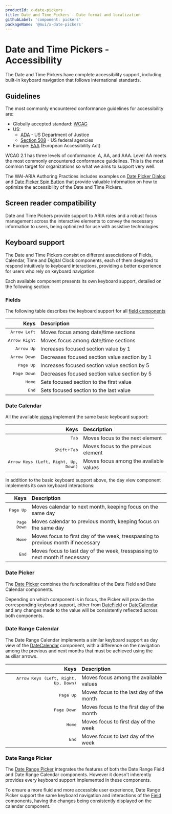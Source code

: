 ```yaml
---
productId: x-date-pickers
title: Date and Time Pickers - Date format and localization
githubLabel: 'component: pickers'
packageName: '@mui/x-date-pickers'
---
```


# Date and Time Pickers - Accessibility

<p class="description">The Date and Time Pickers have complete accessibility support, including built-in keyboard navigation that follows international standards.</p>

## Guidelines

The most commonly encountered conformance guidelines for accessibility are:

- Globally accepted standard: [WCAG](https://www.w3.org/WAI/standards-guidelines/wcag/)
- US:
  - [ADA](https://www.ada.gov/) - US Department of Justice
  - [Section 508](https://www.section508.gov/) - US federal agencies
- Europe: [EAA](https://ec.europa.eu/social/main.jsp?catId=1202) (European Accessibility Act)

WCAG 2.1 has three levels of conformance: A, AA, and AAA.
Level AA meets the most commonly encountered conformance guidelines.
This is the most common target for organizations so what we aims to support very well.

<!-- Those examples do not cover the clock component -->

The WAI-ARIA Authoring Practices includes examples on [Date Picker Dialog](https://www.w3.org/WAI/ARIA/apg/patterns/dialog-modal/examples/datepicker-dialog/) and [Date Picker Spin Button](https://www.w3.org/WAI/ARIA/apg/patterns/spinbutton/examples/datepicker-spinbuttons/) that provide valuable information on how to optimize the accessibility of the Date and Time Pickers.

## Screen reader compatibility

Date and Time Pickers provide support to ARIA roles and a robust focus management across the interactive elements to convey the necessary information to users, being optimized for use with assistive technologies.

## Keyboard support

The Date and Time Pickers consist on different associations of Fields, Calendar, Time and Digital Clock components, each of them designed to respond intuitively to keyboard interactions, providing a better experience for users who rely on keyboard navigation.

Each available component presents its own keyboard support, detailed on the following section:

### Fields

The following table describes the keyboard support for all [field components](/x/react-date-pickers/fields/)

|                               Keys | Description                                  |
| ---------------------------------: | :------------------------------------------- |
|  <kbd class="key">Arrow Left</kbd> | Moves focus among date/time sections         |
| <kbd class="key">Arrow Right</kbd> | Moves focus among date/time sections         |
|    <kbd class="key">Arrow Up</kbd> | Increases focused section value by 1         |
|  <kbd class="key">Arrow Down</kbd> | Decreases focused section value section by 1 |
|     <kbd class="key">Page Up</kbd> | Increases focused section value section by 5 |
|   <kbd class="key">Page Down</kbd> | Decreases focused section value section by 5 |
|        <kbd class="key">Home</kbd> | Sets focused section to the first value      |
|         <kbd class="key">End</kbd> | Sets focused section to the last value       |

### Date Calendar

All the available [views](/x/react-date-pickers/date-calendar/#views) implement the same basic keyboard support:

|                                                      Keys | Description                            |
| --------------------------------------------------------: | :------------------------------------- |
|                                <kbd class="key">Tab</kbd> | Moves focus to the next element        |
|   <kbd class="key">Shift</kbd>+<kbd class="key">Tab</kbd> | Moves focus to the previous element    |
| <kbd class="key">Arrow Keys (Left, Right, Up, Down)</kbd> | Moves focus among the available values |

In addition to the basic keyboard support above, the day view component implements its own keyboard interactions:

|                             Keys | Description                                                                       |
| -------------------------------: | :-------------------------------------------------------------------------------- |
|   <kbd class="key">Page Up</kbd> | Moves calendar to next month, keeping focus on the same day                       |
| <kbd class="key">Page Down</kbd> | Moves calendar to previous month, keeping focus on the same day                   |
|      <kbd class="key">Home</kbd> | Moves focus to first day of the week, tresspassing to previous month if necessary |
|       <kbd class="key">End</kbd> | Moves focus to last day of the week, tresspassing to next month if necessary      |

### Date Picker

The [Date Picker](/x/react-date-pickers/date-picker/) combines the functionalities of the Date Field and Date Calendar components.

Depending on which component is in focus, the Picker will provide the corresponding keyboard support, either from [DateField](/x/react-date-pickers/accessibility/#fields) or [DateCalendar](/x/react-date-pickers/accessibility/#date-calendar) and any changes made to the value will be consistently reflected across both components.

### Date Range Calendar

The Date Range Calendar implements a similar keyboard support as day view of the [DateCalendar](/x/react-date-pickers/accessibility/#date-calendar) component, with a difference on the navigation among the previous and next months that must be achieved using the auxiliar arrows.

|                                                      Keys | Description                               |
| --------------------------------------------------------: | :---------------------------------------- |
| <kbd class="key">Arrow Keys (Left, Right, Up, Down)</kbd> | Moves focus among the available values    |
|                            <kbd class="key">Page Up</kbd> | Moves focus to the last day of the month  |
|                          <kbd class="key">Page Down</kbd> | Moves focus to the first day of the month |
|                               <kbd class="key">Home</kbd> | Moves focus to first day of the week      |
|                                <kbd class="key">End</kbd> | Moves focus to last day of the week       |

### Date Range Picker

The [Date Range Picker](/x/react-date-pickers/date-range-picker/) integrates the features of both the Date Range Field and Date Range Calendar components. However it doesn't inherently provides every keyboard support implemented in these components.

To ensure a more fluid and more accessible user experience, Date Range Picker support the same keyboard navigation and interactions of the [Field](/x/react-date-pickers/accessibility/#fields) components, having the changes being consistently displayed on the calendar component.

